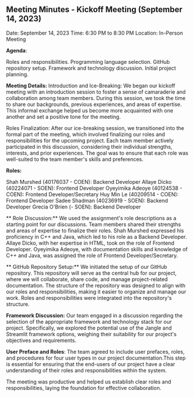 ## **Meeting Minutes - Kickoff Meeting (September 14, 2023)**

Date: September 14, 2023
Time: 6:30 PM to 8:30 PM
Location: In-Person Meeting

**Agenda**:

Roles and responsibilities.
Programming language selection.
GitHub repository setup.
Framework and technology discussion.
Initial project planning.

**Meeting Details:**
Introduction and Ice-Breaking: We began our kickoff meeting with an introduction session to foster a sense of camaraderie and collaboration among team members. During this session, we took the time to share our backgrounds, previous experiences, and areas of expertise. This informal exchange helped us become more acquainted with one another and set a positive tone for the meeting.

Roles Finalization: After our ice-breaking session, we transitioned into the formal part of the meeting, which involved finalizing our roles and responsibilities for the upcoming project. Each team member actively participated in this discussion, considering their individual strengths, interests, and prior experiences. The goal was to ensure that each role was well-suited to the team member's skills and preferences.

**Roles:**

Shah Murshed (40176037 - COEN): Backend Developer
Allaye Dicko (40224071 - SOEN): Frontend Developer
Oyeyimika Adeoye (40124538 - COEN): Frontend Developer/Secretary
Huy Min Le (40209514 - COEN): Frontend Developer
Sadee Shadman (40236919 - SOEN): Backend Developer
Grecia O'Brien (- SOEN): Backend Developer


** Role Discussion:** We used the assignment's role descriptions as a starting point for our discussions. Team members shared their strengths and areas of expertise to finalize their roles. Shah Murshed expressed his proficiency in C++ and Java, which led to his role as a Backend Developer. Allaye Dicko, with her expertise in HTML, took on the role of Frontend Developer. Oyeyimika Adeoye, with documentation skills and knowledge of C++ and Java, was assigned the role of Frontend Developer/Secretary.

** GitHub Repository Setup:** We initiated the setup of our GitHub repository. This repository will serve as the central hub for our project, where we will collaborate, share code, and manage project-related documentation. The structure of the repository was designed to align with our roles and responsibilities, making it easier to organize and manage our work. Roles and responsibilities were integrated into the repository's structure.

**Framework Discussion:** Our team engaged in a discussion regarding the selection of the appropriate framework and technology stack for our project. Specifically, we explored the potential use of the Jangle and Streamlit framework options, weighing their suitability for our project's objectives and requirements.

**User Preface and Roles**: The team agreed to include user prefaces, roles, and procedures for four user types in our project documentation.This step is essential for ensuring that the end-users of our project have a clear understanding of their roles and responsibilities within the system.

The meeting was productive and helped us establish clear roles and responsibilities, laying the foundation for effective collaboration.
